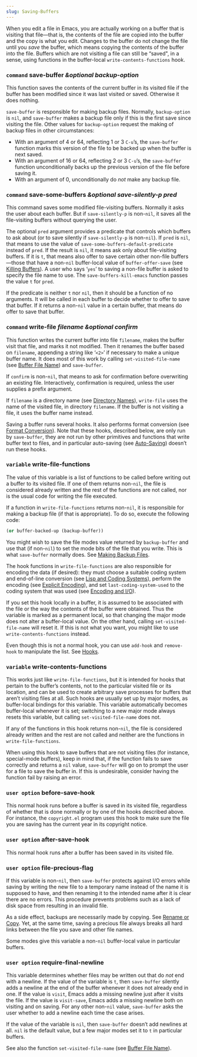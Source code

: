 ```yaml
---
slug: Saving-Buffers
---
```


When you edit a file in Emacs, you are actually working on a buffer that is visiting that file—that is, the contents of the file are copied into the buffer and the copy is what you edit. Changes to the buffer do not change the file until you *save* the buffer, which means copying the contents of the buffer into the file. Buffers which are not visiting a file can still be “saved", in a sense, using functions in the buffer-local `write-contents-functions` hook.

### <span className="tag command">`command`</span> **save-buffer** *\&optional backup-option*

This function saves the contents of the current buffer in its visited file if the buffer has been modified since it was last visited or saved. Otherwise it does nothing.

`save-buffer` is responsible for making backup files. Normally, `backup-option` is `nil`, and `save-buffer` makes a backup file only if this is the first save since visiting the file. Other values for `backup-option` request the making of backup files in other circumstances:

*   With an argument of 4 or 64, reflecting 1 or 3 `C-u`’s, the `save-buffer` function marks this version of the file to be backed up when the buffer is next saved.
*   With an argument of 16 or 64, reflecting 2 or 3 `C-u`’s, the `save-buffer` function unconditionally backs up the previous version of the file before saving it.
*   With an argument of 0, unconditionally do *not* make any backup file.

### <span className="tag command">`command`</span> **save-some-buffers** *\&optional save-silently-p pred*

This command saves some modified file-visiting buffers. Normally it asks the user about each buffer. But if `save-silently-p` is non-`nil`, it saves all the file-visiting buffers without querying the user.

The optional `pred` argument provides a predicate that controls which buffers to ask about (or to save silently if `save-silently-p` is non-`nil`). If `pred` is `nil`, that means to use the value of `save-some-buffers-default-predicate` instead of `pred`. If the result is `nil`, it means ask only about file-visiting buffers. If it is `t`, that means also offer to save certain other non-file buffers—those that have a non-`nil` buffer-local value of `buffer-offer-save` (see [Killing Buffers](Killing-Buffers)). A user who says ‘`yes`’ to saving a non-file buffer is asked to specify the file name to use. The `save-buffers-kill-emacs` function passes the value `t` for `pred`.

If the predicate is neither `t` nor `nil`, then it should be a function of no arguments. It will be called in each buffer to decide whether to offer to save that buffer. If it returns a non-`nil` value in a certain buffer, that means do offer to save that buffer.

### <span className="tag command">`command`</span> **write-file** *filename \&optional confirm*

This function writes the current buffer into file `filename`, makes the buffer visit that file, and marks it not modified. Then it renames the buffer based on `filename`, appending a string like ‘`<2>`’ if necessary to make a unique buffer name. It does most of this work by calling `set-visited-file-name` (see [Buffer File Name](Buffer-File-Name)) and `save-buffer`.

If `confirm` is non-`nil`, that means to ask for confirmation before overwriting an existing file. Interactively, confirmation is required, unless the user supplies a prefix argument.

If `filename` is a directory name (see [Directory Names](Directory-Names)), `write-file` uses the name of the visited file, in directory `filename`. If the buffer is not visiting a file, it uses the buffer name instead.

Saving a buffer runs several hooks. It also performs format conversion (see [Format Conversion](Format-Conversion)). Note that these hooks, described below, are only run by `save-buffer`, they are not run by other primitives and functions that write buffer text to files, and in particular auto-saving (see [Auto-Saving](Auto_002dSaving)) doesn’t run these hooks.

### <span className="tag variable">`variable`</span> **write-file-functions**

The value of this variable is a list of functions to be called before writing out a buffer to its visited file. If one of them returns non-`nil`, the file is considered already written and the rest of the functions are not called, nor is the usual code for writing the file executed.

If a function in `write-file-functions` returns non-`nil`, it is responsible for making a backup file (if that is appropriate). To do so, execute the following code:

```lisp
(or buffer-backed-up (backup-buffer))
```

You might wish to save the file modes value returned by `backup-buffer` and use that (if non-`nil`) to set the mode bits of the file that you write. This is what `save-buffer` normally does. See [Making Backup Files](Making-Backups).

The hook functions in `write-file-functions` are also responsible for encoding the data (if desired): they must choose a suitable coding system and end-of-line conversion (see [Lisp and Coding Systems](Lisp-and-Coding-Systems)), perform the encoding (see [Explicit Encoding](Explicit-Encoding)), and set `last-coding-system-used` to the coding system that was used (see [Encoding and I/O](Encoding-and-I_002fO)).

If you set this hook locally in a buffer, it is assumed to be associated with the file or the way the contents of the buffer were obtained. Thus the variable is marked as a permanent local, so that changing the major mode does not alter a buffer-local value. On the other hand, calling `set-visited-file-name` will reset it. If this is not what you want, you might like to use `write-contents-functions` instead.

Even though this is not a normal hook, you can use `add-hook` and `remove-hook` to manipulate the list. See [Hooks](Hooks).

### <span className="tag variable">`variable`</span> **write-contents-functions**

This works just like `write-file-functions`, but it is intended for hooks that pertain to the buffer’s contents, not to the particular visited file or its location, and can be used to create arbitrary save processes for buffers that aren’t visiting files at all. Such hooks are usually set up by major modes, as buffer-local bindings for this variable. This variable automatically becomes buffer-local whenever it is set; switching to a new major mode always resets this variable, but calling `set-visited-file-name` does not.

If any of the functions in this hook returns non-`nil`, the file is considered already written and the rest are not called and neither are the functions in `write-file-functions`.

When using this hook to save buffers that are not visiting files (for instance, special-mode buffers), keep in mind that, if the function fails to save correctly and returns a `nil` value, `save-buffer` will go on to prompt the user for a file to save the buffer in. If this is undesirable, consider having the function fail by raising an error.

### <span className="tag useroption">`user option`</span> **before-save-hook**

This normal hook runs before a buffer is saved in its visited file, regardless of whether that is done normally or by one of the hooks described above. For instance, the `copyright.el` program uses this hook to make sure the file you are saving has the current year in its copyright notice.

### <span className="tag useroption">`user option`</span> **after-save-hook**

This normal hook runs after a buffer has been saved in its visited file.

### <span className="tag useroption">`user option`</span> **file-precious-flag**

If this variable is non-`nil`, then `save-buffer` protects against I/O errors while saving by writing the new file to a temporary name instead of the name it is supposed to have, and then renaming it to the intended name after it is clear there are no errors. This procedure prevents problems such as a lack of disk space from resulting in an invalid file.

As a side effect, backups are necessarily made by copying. See [Rename or Copy](Rename-or-Copy). Yet, at the same time, saving a precious file always breaks all hard links between the file you save and other file names.

Some modes give this variable a non-`nil` buffer-local value in particular buffers.

### <span className="tag useroption">`user option`</span> **require-final-newline**

This variable determines whether files may be written out that do *not* end with a newline. If the value of the variable is `t`, then `save-buffer` silently adds a newline at the end of the buffer whenever it does not already end in one. If the value is `visit`, Emacs adds a missing newline just after it visits the file. If the value is `visit-save`, Emacs adds a missing newline both on visiting and on saving. For any other non-`nil` value, `save-buffer` asks the user whether to add a newline each time the case arises.

If the value of the variable is `nil`, then `save-buffer` doesn’t add newlines at all. `nil` is the default value, but a few major modes set it to `t` in particular buffers.

See also the function `set-visited-file-name` (see [Buffer File Name](Buffer-File-Name)).
